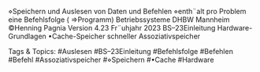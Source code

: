 ⋄Speichern und Auslesen von Daten und Befehlen
⋄enth¨alt pro Problem eine Befehlsfolge ( ⇒Programm)
Betriebssysteme DHBW Mannheim ©Henning Pagnia Version 4.23 Fr¨uhjahr 2023 BS–23Einleitung Hardware-Grundlagen
•Cache-Speicher
schneller Assoziativspeicher

   Tags & Topics:
   #Auslesen
   #BS–23Einleitung
   #Befehlsfolge
   #Befehlen
   #Befehl
   #Assoziativspeicher
   #⋄Speichern
   #•Cache
   #Hardware